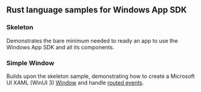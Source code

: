 ## Rust language samples for Windows App SDK

### Skeleton
Demonstrates the bare minimum needed to ready an app to use the Windows App SDK and all its components.

### Simple Window
Builds upon the skeleton sample, demonstrating how to create a Microsoft UI XAML (WinUI 3) [Window](https://docs.microsoft.com/en-us/windows/winui/api/microsoft.ui.xaml.window?view=winui-3.0&WT.mc_id=WD-MVP-5002756) and handle [routed events](https://docs.microsoft.com/en-us/windows/winui/api/microsoft.ui.xaml.routedevent?view=winui-3.0&WT.mc_id=WD-MVP-5002756).